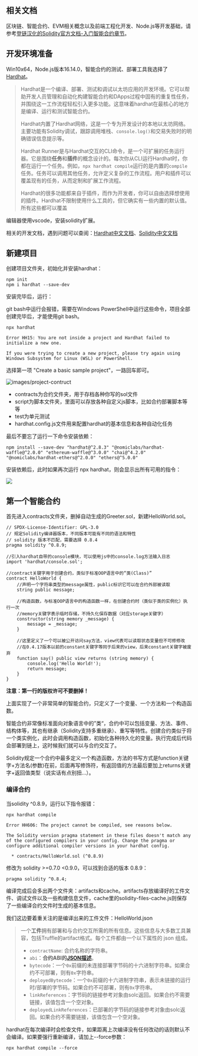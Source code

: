 ## 相关文档

区块链、智能合约、EVM相关概念以及前端工程化开发、Node.js等开发基础，请参考[登链汉化的Solidity官方文档-入门智能合约章节](https://learnblockchain.cn/docs/solidity/introduction-to-smart-contracts.html#blockchain-basics)。

## 开发环境准备

Win10x64，Node.js版本16.14.0，智能合约的测试、部署工具我选择了[Hardhat](https://hardhat.org/)。

> Hardhat是一个编译、部署、测试和调试以太坊应用的开发环境。它可以帮助开发人员管理和自动化构建智能合约和DApps过程中固有的重复性任务，并围绕这一工作流程轻松引入更多功能。这意味着hardhat在最核心的地方是编译、运行和测试智能合约。
>
> Hardhat内置了Hardhat网络，这是一个专为开发设计的本地以太坊网络。主要功能有Solidity调试，跟踪调用堆栈、`console.log()`和交易失败时的明确错误信息提示等。
>
> Hardhat Runner是与Hardhat交互的CLI命令，是一个可扩展的任务运行器。它是围绕**任务**和**插件**的概念设计的。每次你从CLI运行Hardhat时，你都在运行一个任务。例如，`npx hardhat compile`运行的是内置的`compile`任务。任务可以调用其他任务，允许定义复杂的工作流程。用户和插件可以覆盖现有的任务，从而定制和扩展工作流程。
>
> Hardhat的很多功能都来自于插件，而作为开发者，你可以自由选择想使用的插件。Hardhat不限制使用什么工具的，但它确实有一些内置的默认值。所有这些都可以覆盖

编辑器使用vscode，安装solidity扩展。

相关的开发文档，遇到问题可以查阅：[Hardhat中文文档](https://learnblockchain.cn/docs/hardhat/getting-started/)、[Solidity中文文档](https://learnblockchain.cn/docs/solidity/introduction-to-smart-contracts.html)

## 新建项目

创建项目文件夹，初始化并安装hardhat：

```shell
npm init
npm i hardhat --save-dev
```

安装完毕后，运行：

git bash中运行会报错，需要在Windows PowerShell中运行这些命令，项目全部创建完毕后，才能使用git bash。

```shell
npx hardhat

Error HH15: You are not inside a project and Hardhat failed to initialize a new one.

If you were trying to create a new project, please try again using Windows Subsystem for Linux (WSL) or PowerShell.
```

选择第一项 "Create a basic sample project"，一路回车即可。

![images/project-contruct](D:\GitHub-Repository\Solidity-Learning\hardhat\images\project-construct.png)

- contracts为合约文件夹，用于存档各种你写的sol文件
- script为脚本文件夹，里面可以存放各种自定义js脚本，比如合约部署脚本等等
- test为单元测试
- hardhat.config.js文件用来配置hardhat的基本信息和各种自动化任务

最后不要忘了运行一下命令安装依赖：

```
npm install --save-dev "hardhat@^2.8.3" "@nomiclabs/hardhat-waffle@^2.0.0" "ethereum-waffle@^3.0.0" "chai@^4.2.0" "@nomiclabs/hardhat-ethers@^2.0.0" "ethers@^5.0.0"
```

安装依赖后，此时如果再次运行 npx hardhat，则会显示出所有可用的指令：

![](D:\GitHub-Repository\Solidity-Learning\hardhat\images\hardhat-command.png)

## 第一个智能合约

首先进入contracts文件夹，删掉自动生成的Greeter.sol，新建HelloWorld.sol。

```solidity
// SPDX-License-Identifier: GPL-3.0
// 规定Solidity编译器版本，不同版本可能有不同的语法和特性
// solidity 版本不匹配，需要选择 0.8.4
pragma solidity ^0.8.9;

//引入hardhat自带的console模块，可以使用js中的console.log方法输入日志
import 'hardhat/console.sol';

//contract关键字用于创建合约，类似于标准OOP语言中的“类(Class)”
contract HelloWorld {
    //声明一个字符串类型的message属性，public标识它可以在合约外部被读取
    string public message;

    //构造函数，与标准OOP语言中的构造函数一样，在创建合约时（类似于类的实例化）执行一次
    //memory关键字表示临时存储，不持久化保存数据（对应storage关键字）
    constructor(string memory _message) {
        message = _message;
    }

    //这里定义了一个可以被公开访问say方法，view代表可以读取状态变量但不可修修改
    //在0.4.17版本以前的constant关键字等同于后来的view，后来constant关键字被废弃
    function say() public view returns (string memory) {
        console.log('Hello World!');
        return message;
    }
}
```

**注意：第一行的版权许可不要删掉！**

上面实现了一个非常简单的智能合约，只定义了一个变量、一个方法和一个构造函数。

智能合约非常像标准面向对象语言中的”类“，合约中可以包括变量、方法、事件、结构体等，其也有继承（Solidity支持多重继承）、重写等特性。创建合约类似于将一个类实例化，此时会调用构造函数，初始化各种持久化的变量。执行完成后代码会部署到链上，这时候我们就可以与合约交互了。

Solidity规定一个合约中最多定义一个构造函数，方法的书写方式是function关键字+方法名(参数)在前，后面再写修饰符，有返回值的方法最后要加上returns关键字+返回值类型（说实话有点别扭...）。

### 编译合约

当solidity ^0.8.9，运行以下指令报错：

```shell
npx hardhat compile

Error HH606: The project cannot be compiled, see reasons below.

The Solidity version pragma statement in these files doesn't match any of the configured compilers in your config. Change the pragma or configure additional compiler versions in your hardhat config.

  * contracts/HelloWorld.sol (^0.8.9)
```

修改为 solidity >=0.7.0 <0.9.0，可以找到合适的版本 0.8.9：

```solidity
pragma solidity ^0.8.4;
```

编译完成后会多出两个文件夹：artifacts和cache。artifacts存放编译好的工件文件、调试文件以及一些构建信息文件，cache里的solidity-files-cache.js则保存了一些编译合约文件时生成的基本信息。

我们这边要着重关注的是编译出来的工件文件：HelloWorld.json

> 一个**工件**拥有部署和与合约交互所需的所有信息。这些信息与大多数工具兼容，包括Truffle的artifact格式。每个工件都由一个以下属性的 json 组成。
>
> - `contractName`: 合约名称的字符串。
> - `abi`：**合约ABI的[JSON描述](https://learnblockchain.cn/docs/solidity/abi-spec.html)**。
> - `bytecode`：一个`0x`前缀的未连接部署字节码的十六进制字符串。如果合约不可部署，则有`0x`字符串。
> - `deployedBytecode`：一个`0x`前缀的十六进制字符串，表示未链接的运行时/部署的字节码。如果合约不可部署，则有`0x`字符串。
> - `linkReferences`：字节码的链接参考对象由solc返回。如果合约不需要链接，该值包含一个空对象。
> - `deployedLinkReferences`：已部署的字节码的链接参考对象由solc返回。如果合约不需要链接，该值包含一个空对象。

hardhat在每次编译时会检查文件，如果距离上次编译没有任何改动的话则默认不会编译。如果要强行重新编译，请加上--force参数：

```shell
npx hardhat compile --force
```

